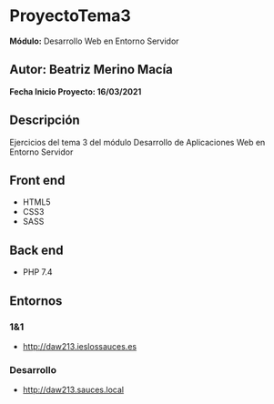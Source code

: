 # ProyectoTema3


**Módulo:** Desarrollo Web en Entorno Servidor

## Autor: Beatriz Merino Macía

**Fecha Inicio Proyecto: 16/03/2021**

## Descripción 
Ejercicios del tema 3 del módulo Desarrollo de Aplicaciones Web en Entorno Servidor

## Front end
- HTML5
- CSS3
- SASS

## Back end
- PHP 7.4

## Entornos
### 1&1
-  http://daw213.ieslossauces.es
### Desarrollo
-  http://daw213.sauces.local

